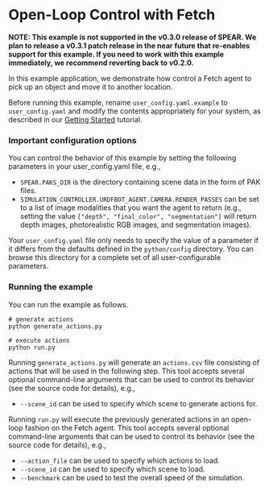 # Open-Loop Control with Fetch

__NOTE: This example is not supported in the v0.3.0 release of SPEAR. We plan to release a v0.3.1 patch release in the near future that re-enables support for this example. If you need to work with this example immediately, we recommend reverting back to v0.2.0.__

In this example application, we demonstrate how control a Fetch agent to pick up an object and move it to another location.

Before running this example, rename `user_config.yaml.example` to `user_config.yaml` and modify the contents appropriately for your system, as described in our [Getting Started](../../docs/getting_started.md) tutorial.

### Important configuration options

You can control the behavior of this example by setting the following parameters in your user_config.yaml file, e.g.,
  - `SPEAR.PAKS_DIR` is the directory containing scene data in the form of PAK files.
  - `SIMULATION_CONTROLLER.URDFBOT_AGENT.CAMERA.RENDER_PASSES` can be set to a list of image modalities that you want the agent to return (e.g., setting the value `["depth", "final_color", "segmentation"]` will return depth images, photorealistic RGB images, and segmentation images).

Your `user_config.yaml` file only needs to specify the value of a parameter if it differs from the defaults defined in the `python/config` directory. You can browse this directory for a complete set of all user-configurable parameters.

### Running the example

You can run the example as follows.

```console
# generate actions
python generate_actions.py

# execute actions
python run.py
```

Running `generate_actions.py` will generate an `actions.csv` file consisting of actions that will be used in the following step. This tool accepts several optional command-line arguments that can be used to control its behavior (see the source code for details), e.g.,

  - `--scene_id` can be used to specify which scene to generate actions for.

Running `run.py` will execute the previously generated actions in an open-loop fashion on the Fetch agent. This tool accepts several optional command-line arguments that can be used to control its behavior (see the source code for details), e.g.,

  - `--action_file` can be used to specify which actions to load.
  - `--scene_id` can be used to specify which scene to load.
  - `--benchmark` can be used to test the overall speed of the simulation.
